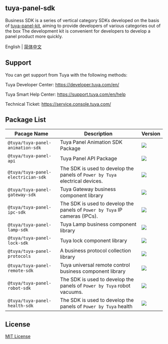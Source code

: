 ## tuya-panel-sdk
<!--Test-->
Business SDK is a series of vertical category SDKs developed on the basis of [tuya-panel-kit](https://github.com/tuya/tuya-panel-kit), aiming to provide developers of various categories out of the box The development kit is convenient for developers to develop a panel product more quickly.

English | [简体中文](./README-zh_CN.md)

## Support

You can get support from Tuya with the following methods:

Tuya Developer Center: https://developer.tuya.com/en/

Tuya Smart Help Center: https://support.tuya.com/en/help

Technical Ticket: https://service.console.tuya.com/

## Package List

| Pacage Name                        | Description                       | Version                                                      |
| ---------------------------------- | --------------------------------- | ------------------------------------------------------------ |
| `@tuya/tuya-panel-animation-sdk`   | Tuya Panel Animation SDK Package | [![](https://img.shields.io/npm/v/@tuya/tuya-panel-animation-sdk/latest.svg)](https://www.npmjs.com/package/@tuya/tuya-panel-animation-sdk) |
| `@tuya/tuya-panel-api`             | Tuya Panel API Package | [![](https://img.shields.io/npm/v/@tuya/tuya-panel-api/latest.svg)](https://www.npmjs.com/package/@tuya/tuya-panel-api) |
| `@tuya/tuya-panel-electrician-sdk` | The SDK is used to develop the panels of `Power by Tuya` electrical devices. | [![](https://img.shields.io/npm/v/@tuya/tuya-panel-electrician-sdk/latest.svg)](https://www.npmjs.com/package/@tuya/tuya-panel-electrician-sdk) |
| `@tuya/tuya-panel-gateway-sdk` | Tuya Gateway business component library | [![](https://img.shields.io/npm/v/@tuya/tuya-panel-gateway-sdk/latest.svg)](https://www.npmjs.com/package/@tuya/tuya-panel-gateway-sdk) |
| `@tuya/tuya-panel-ipc-sdk`         | The SDK is used to develop the panels of `Power by Tuya` IP cameras (IPCs). | [![](https://img.shields.io/npm/v/@tuya/tuya-panel-ipc-sdk/latest.svg)](https://www.npmjs.com/package/@tuya/tuya-panel-ipc-sdk) |
| `@tuya/tuya-panel-lamp-sdk`        | Tuya Lamp business component library                         | [![](https://img.shields.io/npm/v/@tuya/tuya-panel-lamp-sdk/latest.svg)](https://www.npmjs.com/package/@tuya/tuya-panel-lamp-sdk) |
| `@tuya/tuya-panel-lock-sdk`        | Tuya lock component library                                  | [![](https://img.shields.io/npm/v/@tuya/tuya-panel-lock-sdk/latest.svg)](https://www.npmjs.com/package/@tuya/tuya-panel-lock-sdk) |
| `@tuya/tuya-panel-protocols`       | A business protocol collection library                       | [![](https://img.shields.io/npm/v/@tuya/tuya-panel-protocols/latest.svg)](https://www.npmjs.com/package/@tuya/tuya-panel-protocols) |
| `@tuya/tuya-panel-remote-sdk`      | Tuya universal remote control business component library     | [![](https://img.shields.io/npm/v/@tuya/tuya-panel-remote-sdk/latest.svg)](https://www.npmjs.com/package/@tuya/tuya-panel-remote-sdk) |
| `@tuya/tuya-panel-robot-sdk`       | The SDK is used to develop the panels of `Power by Tuya` robot vacuums. | [![](https://img.shields.io/npm/v/@tuya/tuya-panel-robot-sdk/latest.svg)](https://www.npmjs.com/package/@tuya/tuya-panel-robot-sdk) |
| `@tuya/tuya-panel-health-sdk`     | The SDK is used to develop the panels of `Power by Tuya` health  | [![](https://img.shields.io/npm/v/@tuya/tuya-panel-health-sdk/latest.svg)](https://www.npmjs.com/package/@tuya/tuya-panel-health-sdk) |
## License

[MIT License](https://github.com/tuya/tuya-iotos-embeded-sdk-multimedia/blob/master/LICENSE)
